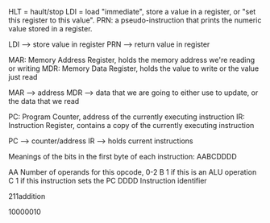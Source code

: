 HLT = hault/stop
LDI = load "immediate", store a value in a register, or "set this register to this value".
PRN: a pseudo-instruction that prints the numeric value stored in a register.

LDI --> store value in register
PRN --> return value in register

MAR: Memory Address Register, holds the memory address we're reading or writing
MDR: Memory Data Register, holds the value to write or the value just read

MAR --> address
MDR --> data that we are going to either use to update, or the data that we read

PC: Program Counter, address of the currently executing instruction
IR: Instruction Register, contains a copy of the currently executing instruction

PC --> counter/address
IR --> holds current instructions




Meanings of the bits in the first byte of each instruction: AABCDDDD

AA Number of operands for this opcode, 0-2
B 1 if this is an ALU operation
C 1 if this instruction sets the PC
DDDD Instruction identifier


211addition


10000010

